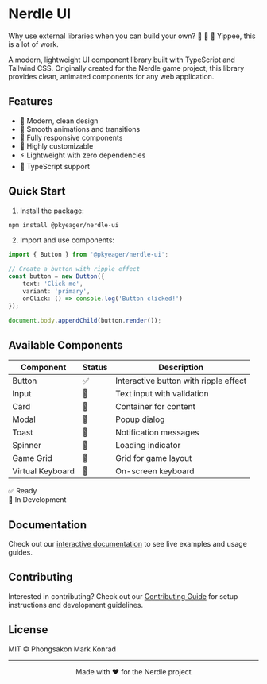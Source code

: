 # Nerdle UI

Why use external libraries when you can build your own? 🚀 🚀 🚀 Yippee, this is a lot of work.

A modern, lightweight UI component library built with TypeScript and Tailwind CSS. Originally created for the Nerdle game project, this library provides clean, animated components for any web application.

## Features

- 🎨 Modern, clean design
- 🌊 Smooth animations and transitions
- 📱 Fully responsive components
- 🔧 Highly customizable
- ⚡ Lightweight with zero dependencies
- 🎯 TypeScript support

## Quick Start

1. Install the package:

```bash
npm install @pkyeager/nerdle-ui
```

2. Import and use components:

```typescript
import { Button } from '@pkyeager/nerdle-ui';

// Create a button with ripple effect
const button = new Button({
    text: 'Click me',
    variant: 'primary',
    onClick: () => console.log('Button clicked!')
});

document.body.appendChild(button.render());
```

## Available Components

| Component | Status | Description |
|-----------|--------|-------------|
| Button | ✅ | Interactive button with ripple effect |
| Input | 🚧 | Text input with validation |
| Card | 🚧 | Container for content |
| Modal | 🚧 | Popup dialog |
| Toast | 🚧 | Notification messages |
| Spinner | 🚧 | Loading indicator |
| Game Grid | 🚧 | Grid for game layout |
| Virtual Keyboard | 🚧 | On-screen keyboard |

✅ Ready  
🚧 In Development

## Documentation

Check out our [interactive documentation](https://pkyeager.github.io/nerdle-ui) to see live examples and usage guides.

## Contributing

Interested in contributing? Check out our [Contributing Guide](CONTRIBUTING.md) for setup instructions and development guidelines.

## License

MIT © Phongsakon Mark Konrad

---

<p align="center">Made with ❤️ for the Nerdle project</p>